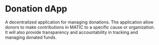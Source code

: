 # Donation dApp

A decentralized application for managing donations.
The application allow donors to make contributions in MATIC to a specific cause or organization.
It will also provide transparency and accountability in tracking and managing donated funds.
